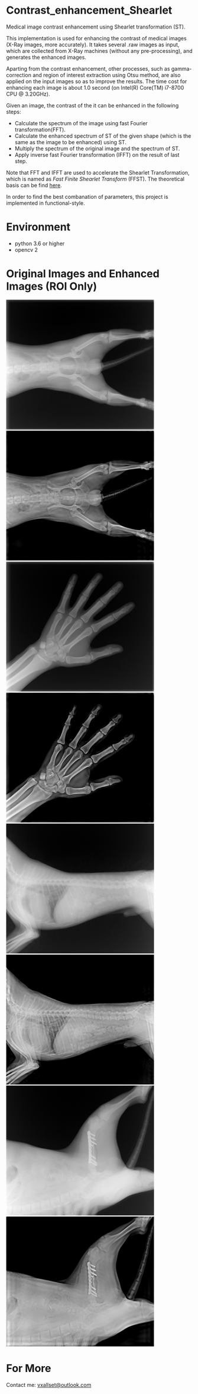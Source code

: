 # Contrast_enhancement_Shearlet
Medical image contrast enhancement using Shearlet transformation (ST).

This implementation is used for enhancing the contrast of medical images (X-Ray images, more accurately). It takes several .raw images as input, which are collected from X-Ray machines (without any pre-processing), and generates the enhanced images. 

Aparting from the contrast enhancement, other processes, such as gamma-correction and region of interest extraction using Otsu method, are also applied on the input images so as to improve the results. The time cost for enhancing each image is about 1.0 second (on Intel(R) Core(TM) i7-8700 CPU @ 3.20GHz). 

Given an image, the contrast of the it can be enhanced in the following steps:
- Calculate the spectrum of the image using fast Fourier transformation(FFT).
- Calculate the enhanced spectrum of ST of the given shape (which is the same as the image to be enhanced) using ST.
- Multiply the spectrum of the original image and the spectrum of ST.
- Apply inverse fast Fourier transformation (IFFT) on the result of last step.

Note that FFT and IFFT are used to accelerate the Shearlet Transformation, which is named as _Fast Finite Shearlet Transform_ (FFST).  The theoretical basis can be find [here](https://arxiv.org/pdf/1202.1773.pdf).

In order to find the best combanation of parameters, this project is implemented in functional-style.


# Environment
- python 3.6 or higher
- opencv 2

# Original Images and Enhanced Images (ROI Only) 
<img width="400" height="350" src="/img/1_original.jpeg"/><img width="400" height="350" src="/img/1_enhanced.jpg"/>
<img width="400" height="350" src="/img/2_original.jpeg"/><img width="400" height="350" src="/img/2_enhanced.jpg"/>
<img width="400" height="350" src="/img/3_original.jpeg"/><img width="400" height="350" src="/img/3_enhanced.jpg"/>
<img width="400" height="350" src="/img/4_original.jpeg"/><img width="400" height="350" src="/img/4_enhanced.jpg"/>

# For More
Contact me: vxallset@outlook.com
